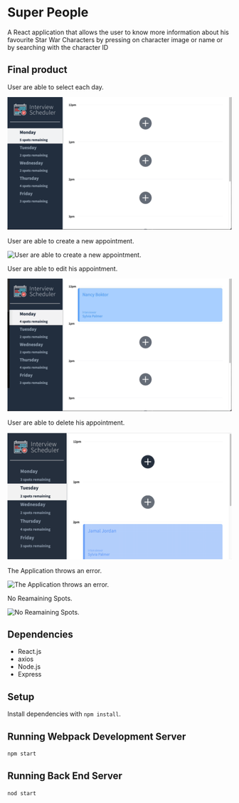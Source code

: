 # Super People

A React application that allows the user to know more information about his favourite Star War Characters by pressing on character image or name or by searching with the character ID



## Final product

User are able to select each day.

![User are able to select each day.](https://github.com/NancyBoktor/scheduler/blob/master/docs/Select-Days.gif?raw=true)

User are able to create a new appointment.

![User are able to create a new appointment.](https://github.com/NancyBoktor/scheduler/blob/master/docs/Create-Appointment.gif?raw=true)

User are able to edit his appointment.

![User are able to edit his appointment.](https://github.com/NancyBoktor/scheduler/blob/master/docs/Editing-Appointment.gif?raw=true)

User are able to delete his appointment.

![User are able to delete his appointment.](https://github.com/NancyBoktor/scheduler/blob/master/docs/Deleting-Appointment.gif?raw=true)

The Application throws an error.

![The Application throws an error.](https://github.com/NancyBoktor/scheduler/blob/master/docs/Errors.gif?raw=true)

No Reamaining Spots.

![No Reamaining Spots.](https://github.com/NancyBoktor/scheduler/blob/master/docs/No-Reamaining-Spots.gif?raw=true)



## Dependencies

- React.js
- axios
- Node.js
- Express


## Setup

Install dependencies with `npm install`.

## Running Webpack Development Server

```sh
npm start
```

## Running Back End Server

```sh
nod start
```

